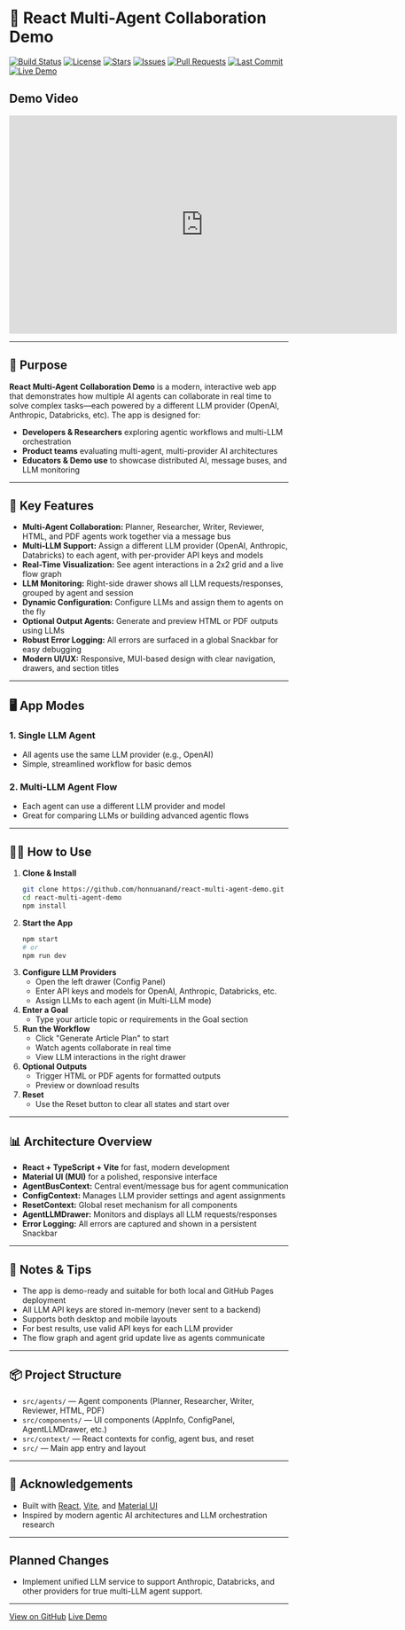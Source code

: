 # 🤖 React Multi-Agent Collaboration Demo

[![Build Status](https://img.shields.io/github/actions/workflow/status/honnuanand/react-multi-agent-demo/gh-pages.yml?branch=main&label=Deploy%20to%20GitHub%20Pages)](https://github.com/honnuanand/react-multi-agent-demo/actions)
[![License](https://img.shields.io/github/license/honnuanand/react-multi-agent-demo)](https://github.com/honnuanand/react-multi-agent-demo/blob/main/LICENSE)
[![Stars](https://img.shields.io/github/stars/honnuanand/react-multi-agent-demo?style=social)](https://github.com/honnuanand/react-multi-agent-demo/stargazers)
[![Issues](https://img.shields.io/github/issues/honnuanand/react-multi-agent-demo)](https://github.com/honnuanand/react-multi-agent-demo/issues)
[![Pull Requests](https://img.shields.io/github/issues-pr/honnuanand/react-multi-agent-demo)](https://github.com/honnuanand/react-multi-agent-demo/pulls)
[![Last Commit](https://img.shields.io/github/last-commit/honnuanand/react-multi-agent-demo)](https://github.com/honnuanand/react-multi-agent-demo/commits/main)
[![Live Demo](https://img.shields.io/badge/Live%20Demo-Click%20Here-blue?logo=githubpages&style=for-the-badge)](https://honnuanand.github.io/react-multi-agent-demo/)

## Demo Video

<iframe width="700" height="394" src="https://www.youtube.com/embed/OL7_WnaCMHQ" title="Multi-Agent Demo" frameborder="0" allow="accelerometer; autoplay; clipboard-write; encrypted-media; gyroscope; picture-in-picture; web-share" allowfullscreen></iframe>

---

## 🌟 Purpose

**React Multi-Agent Collaboration Demo** is a modern, interactive web app that demonstrates how multiple AI agents can collaborate in real time to solve complex tasks—each powered by a different LLM provider (OpenAI, Anthropic, Databricks, etc). The app is designed for:

- **Developers & Researchers** exploring agentic workflows and multi-LLM orchestration
- **Product teams** evaluating multi-agent, multi-provider AI architectures
- **Educators & Demo use** to showcase distributed AI, message buses, and LLM monitoring

---

## 🚀 Key Features

- **Multi-Agent Collaboration:** Planner, Researcher, Writer, Reviewer, HTML, and PDF agents work together via a message bus
- **Multi-LLM Support:** Assign a different LLM provider (OpenAI, Anthropic, Databricks) to each agent, with per-provider API keys and models
- **Real-Time Visualization:** See agent interactions in a 2x2 grid and a live flow graph
- **LLM Monitoring:** Right-side drawer shows all LLM requests/responses, grouped by agent and session
- **Dynamic Configuration:** Configure LLMs and assign them to agents on the fly
- **Optional Output Agents:** Generate and preview HTML or PDF outputs using LLMs
- **Robust Error Logging:** All errors are surfaced in a global Snackbar for easy debugging
- **Modern UI/UX:** Responsive, MUI-based design with clear navigation, drawers, and section titles

---

## 🖥️ App Modes

### 1. **Single LLM Agent**
- All agents use the same LLM provider (e.g., OpenAI)
- Simple, streamlined workflow for basic demos

### 2. **Multi-LLM Agent Flow**
- Each agent can use a different LLM provider and model
- Great for comparing LLMs or building advanced agentic flows

---

## 🧑‍💻 How to Use

1. **Clone & Install**
   ```bash
   git clone https://github.com/honnuanand/react-multi-agent-demo.git
   cd react-multi-agent-demo
   npm install
   ```
2. **Start the App**
   ```bash
   npm start
   # or
   npm run dev
   ```
3. **Configure LLM Providers**
   - Open the left drawer (Config Panel)
   - Enter API keys and models for OpenAI, Anthropic, Databricks, etc.
   - Assign LLMs to each agent (in Multi-LLM mode)
4. **Enter a Goal**
   - Type your article topic or requirements in the Goal section
5. **Run the Workflow**
   - Click "Generate Article Plan" to start
   - Watch agents collaborate in real time
   - View LLM interactions in the right drawer
6. **Optional Outputs**
   - Trigger HTML or PDF agents for formatted outputs
   - Preview or download results
7. **Reset**
   - Use the Reset button to clear all states and start over

---

## 📊 Architecture Overview

- **React + TypeScript + Vite** for fast, modern development
- **Material UI (MUI)** for a polished, responsive interface
- **AgentBusContext:** Central event/message bus for agent communication
- **ConfigContext:** Manages LLM provider settings and agent assignments
- **ResetContext:** Global reset mechanism for all components
- **AgentLLMDrawer:** Monitors and displays all LLM requests/responses
- **Error Logging:** All errors are captured and shown in a persistent Snackbar

---

## 📝 Notes & Tips
- The app is demo-ready and suitable for both local and GitHub Pages deployment
- All LLM API keys are stored in-memory (never sent to a backend)
- Supports both desktop and mobile layouts
- For best results, use valid API keys for each LLM provider
- The flow graph and agent grid update live as agents communicate

---

## 📦 Project Structure

- `src/agents/` — Agent components (Planner, Researcher, Writer, Reviewer, HTML, PDF)
- `src/components/` — UI components (AppInfo, ConfigPanel, AgentLLMDrawer, etc.)
- `src/context/` — React contexts for config, agent bus, and reset
- `src/` — Main app entry and layout

---

## 🙏 Acknowledgements
- Built with [React](https://react.dev/), [Vite](https://vitejs.dev/), and [Material UI](https://mui.com/)
- Inspired by modern agentic AI architectures and LLM orchestration research

---

## Planned Changes

- Implement unified LLM service to support Anthropic, Databricks, and other providers for true multi-LLM agent support.

---

[View on GitHub](https://github.com/honnuanand/react-multi-agent-demo)
[Live Demo](https://honnuanand.github.io/react-multi-agent-demo/) 